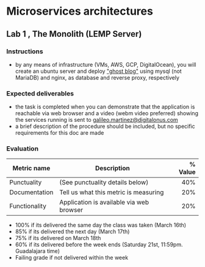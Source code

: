 # Microservices architectures
## Lab 1 , The Monolith (LEMP Server)

### Instructions
- by any means of infrastructure (VMs, AWS, GCP, DigitalOcean), you will create an ubuntu server and deploy ["ghost blog"](https://www.linuxbabe.com/ubuntu/install-ghost-blog-ubuntu) using mysql (not MariaDB) and nginx, as database and reverse proxy, respectively



### Expected deliverables
- the task is completed when you can demonstrate that the application is reachable via web browser and a video (webm video preferred) showing the services running is sent to galileo.martinez@digitalonus.com
- a brief description of the procedure should be included, but no specific requirements for this doc are made



### Evaluation
| Metric name | Description | % Value |
| ----------- |-------------| -------:|
| Punctuality   | (See punctuality details below) | 40% |
| Documentation   | Tell us what this metric is measuring | 20% |
| Functionality   | Application is available via web browser | 20% |

- 100% if its delivered the same day the class was taken (March 16th)
- 85% if its delivered the next day (March 17th)
- 75% if its delivered on March 18th
- 60% if its delivered before the week ends (Saturday 21st, 11:59pm. Guadalajara time)
- Failing grade if not delivered within the week
